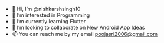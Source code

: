 - 👋 Hi, I’m @nishkarshsingh10
- 👀 I’m interested in Programming
- 🌱 I’m currently learning Flutter
- 💞️ I’m looking to collaborate on New Android App Ideas
- 📫 You can reach me by my email poojasri2006@gmail.com 
